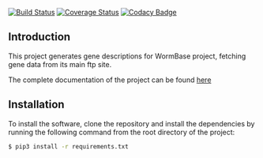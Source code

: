 [![Build Status](https://travis-ci.org/valearna/wb_genedescriptions.svg?branch=master)](https://travis-ci.org/valearna/wb_genedescriptions) [![Coverage Status](https://coveralls.io/repos/github/valearna/wb_genedescriptions/badge.svg?branch=master)](https://coveralls.io/github/valearna/wb_genedescriptions?branch=master) [![Codacy Badge](https://api.codacy.com/project/badge/Grade/7a999c3a60f44df9a0312fdab82e405c)](https://www.codacy.com/app/valearna/wb_genedescriptions?utm_source=github.com&amp;utm_medium=referral&amp;utm_content=valearna/wb_genedescriptions&amp;utm_campaign=Badge_Grade)

## Introduction

This project generates gene descriptions for WormBase project, fetching
gene data from its main ftp site.

The complete documentation of the project can be found 
[here](http://wb-genedescriptions.readthedocs.io/en/latest/)

## Installation

To install the software, clone the repository and install the dependencies by running the following command from the
root directory of the project:

```bash
$ pip3 install -r requirements.txt
```